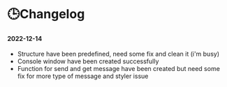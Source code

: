# 🕒Changelog
#### 2022-12-14
- Structure have been predefined, need some fix and clean it (i'm busy)
- Console window have been created successfully 
 - Function for send and get message have been created but need some fix for more type of message and styler issue